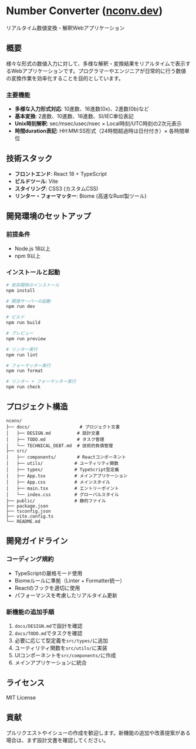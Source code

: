 # Number Converter ([nconv.dev](https://nconv.dev/))

リアルタイム数値変換・解釈Webアプリケーション

## 概要

様々な形式の数値入力に対して、多様な解釈・変換結果をリアルタイムで表示するWebアプリケーションです。プログラマーやエンジニアが日常的に行う数値の変換作業を効率化することを目的としています。

### 主要機能

- **多様な入力形式対応**: 10進数、16進数(0x)、2進数(0b)など
- **基本変換**: 2進数、10進数、16進数、SI/IEC単位表記
- **Unix時刻解釈**: sec/msec/usec/nsec × Local時刻/UTC時刻の2次元表示
- **時間duration表記**: HH:MM:SS形式（24時間超過時は日付付き）× 各時間単位

## 技術スタック

- **フロントエンド**: React 18 + TypeScript
- **ビルドツール**: Vite
- **スタイリング**: CSS3 (カスタムCSS)
- **リンター・フォーマッター**: Biome (高速なRust製ツール)

## 開発環境のセットアップ

### 前提条件
- Node.js 18以上
- npm 9以上

### インストールと起動

```bash
# 依存関係のインストール
npm install

# 開発サーバーの起動
npm run dev

# ビルド
npm run build

# プレビュー
npm run preview

# リンター実行
npm run lint

# フォーマッター実行
npm run format

# リンター + フォーマッター実行
npm run check
```

## プロジェクト構造

```
nconv/
├── docs/                   # プロジェクト文書
│   ├── DESIGN.md          # 設計文書
│   ├── TODO.md            # タスク管理
│   └── TECHNICAL_DEBT.md  # 技術的負債管理
├── src/
│   ├── components/        # Reactコンポーネント
│   ├── utils/            # ユーティリティ関数
│   ├── types/            # TypeScript型定義
│   ├── App.tsx           # メインアプリケーション
│   ├── App.css           # メインスタイル
│   ├── main.tsx          # エントリーポイント
│   └── index.css         # グローバルスタイル
├── public/               # 静的ファイル
├── package.json
├── tsconfig.json
├── vite.config.ts
└── README.md
```

## 開発ガイドライン

### コーディング規約
- TypeScriptの厳格モード使用
- Biomeルールに準拠（Linter + Formatter統一）
- Reactのフックを適切に使用
- パフォーマンスを考慮したリアルタイム更新

### 新機能の追加手順
1. `docs/DESIGN.md`で設計を確認
2. `docs/TODO.md`でタスクを確認
3. 必要に応じて型定義を`src/types/`に追加
4. ユーティリティ関数を`src/utils/`に実装
5. UIコンポーネントを`src/components/`に作成
6. メインアプリケーションに統合

## ライセンス

MIT License

## 貢献

プルリクエストやイシューの作成を歓迎します。新機能の追加や改善提案がある場合は、まず設計文書を確認してください。
